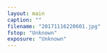```yaml
---
layout: main
caption: ""
filename: "20171116220601.jpg"
fstop: "Unknown"
exposure: "Unknown"
---
```

